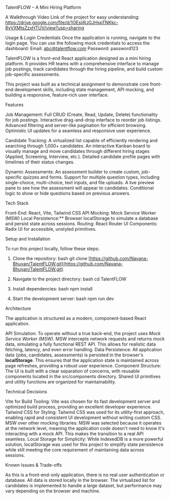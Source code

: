 TalentFLOW – A Mini Hiring Platform

A Walkthrough Video Link of the project for easy understanding:
https://drive.google.com/file/d/1OEsiiRJGJHspTNKkc-8yVXMtsZzxHTUV/view?usp=sharing




Usage & Login Credentials
Once the application is running, navigate to the login page. You can use the following mock credentials to access the dashboard:
Email: abc@talentflow.com
Password: password123





TalentFLOW is a front-end React application designed as a mini hiring platform. It provides HR teams with a comprehensive interface to manage job postings, track candidates through the hiring pipeline, and build custom job-specific assessments.

This project was built as a technical assignment to demonstrate core front-end development skills, including state management, API mocking, and building a responsive, feature-rich user interface.





Features

Job Management:
    Full CRUD (Create, Read, Update, Delete) functionality for job postings.
    Interactive drag-and-drop interface to reorder job listings.
    Advanced filtering and server-like pagination for efficient browsing.
    Optimistic UI updates for a seamless and responsive user experience.

Candidate Tracking:
    A virtualized list capable of efficiently rendering and searching through 1,000+ candidates.
    An interactive Kanban board to visually manage and move candidates through different hiring stages (Applied, Screening, Interview, etc.).
    Detailed candidate profile pages with timelines of their status changes.

Dynamic Assessments:
    An assessment builder to create custom, job-specific quizzes and forms.
    Support for multiple question types, including single-choice, multi-choice, text inputs, and file uploads.
    A live preview pane to see how the assessment will appear to candidates.
    Conditional logic to show or hide questions based on previous answers.





Tech Stack

Front-End: React, Vite, Tailwind CSS
API Mocking: Mock Service Worker (MSW)
Local Persistence:** Browser localStorage to simulate a database and persist state across sessions.
Routing: React Router
UI Components: Radix UI for accessible, unstyled primitives.





Setup and Installation

To run this project locally, follow these steps:

1.  Clone the repository:
    bash
    git clone [https://github.com/Nayana-Bhuyan/TalentFLOW.git](https://github.com/Nayana-Bhuyan/TalentFLOW.git)
    
2.  Navigate to the project directory:
    bash
    cd TalentFLOW
    
3.  Install dependencies:
    bash
    npm install
    
4.  Start the development server:
    bash
    npm run dev





Architecture

The application is structured as a modern, component-based React application.

API Simulation: To operate without a true back-end, the project uses *Mock Service Worker (MSW)*. MSW intercepts network requests and returns mock data, simulating a fully functional REST API. This allows for realistic data fetching, latency, and even error handling.
Data Persistence: All application data (jobs, candidates, assessments) is persisted in the browser's **localStorage**. This ensures that the application state is maintained across page refreshes, providing a robust user experience.
Component Structure: The UI is built with a clear separation of concerns, with reusable components located in the src/components directory. Shared UI primitives and utility functions are organized for maintainability.





Technical Decisions

Vite for Build Tooling: Vite was chosen for its fast development server and optimized build process, providing an excellent developer experience.
Tailwind CSS for Styling: Tailwind CSS was used for its utility-first approach, enabling rapid and consistent UI development without writing custom CSS.
MSW over other mocking libraries: MSW was selected because it operates at the network level, meaning the application code doesn't need to know it's interacting with a mock API. This makes the transition to a real API seamless.
Local Storage for Simplicity: While IndexedDB is a more powerful solution, localStorage was used for this project to simplify state persistence while still meeting the core requirement of maintaining data across sessions.





Known Issues & Trade-offs

As this is a front-end-only application, there is no real user authentication or database. All data is stored locally in the browser.
The virtualized list for candidates is implemented to handle a large dataset, but performance may vary depending on the browser and machine.
